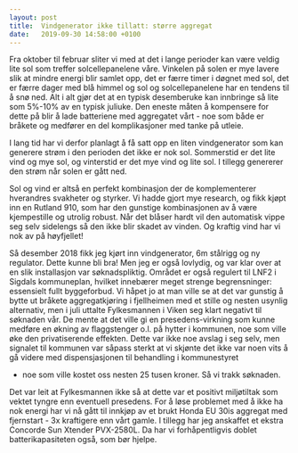 ```yaml
---
layout: post
title:  Vindgenerator ikke tillatt: større aggregat
date:   2019-09-30 14:58:00 +0100
---
```


Fra oktober til februar sliter vi med at det i lange perioder
kan være veldig lite sol som treffer solcellepanelene våre.
Vinkelen på solen er mye lavere slik at mindre energi blir 
samlet opp, det er færre timer i døgnet med sol, det er færre
dager med blå himmel og sol og solcellepanelene har en tendens
til å snø ned. Alt i alt gjør det at en typisk desemberuke kan
innbringe så lite som 5%-10% av en typisk juliuke. Den eneste 
måten å kompensere for dette på blir å lade batteriene med 
aggregatet vårt - noe som både er bråkete og medfører en del 
komplikasjoner med tanke på utleie.

I lang tid har vi derfor planlagt å få satt opp en liten vindgenerator
som kan generere strøm i den perioden det ikke er nok sol. Sommerstid
er det lite vind og mye sol, og vinterstid er det mye vind og lite sol.
I tillegg genererer den strøm når solen er gått ned.

Sol og vind er altså en perfekt kombinasjon der de komplementerer hverandres
svakheter og styrker. Vi hadde gjort mye research, og fikk kjøpt inn
en Rutland 910, som har den gunstige kombinasjonen av å være 
kjempestille og utrolig robust. Når det blåser hardt vil den 
automatisk vippe seg selv sidelengs så den ikke blir skadet av vinden.
Og kraftig vind har vi nok av på høyfjellet!

Så desember 2018 fikk jeg kjørt inn vindgenerator, 6m stålrigg og ny
regulator. Dette kunne bli bra! Men jeg er også lovlydig, og var klar 
over at en slik installasjon var søknadspliktig. Området er også 
regulert til LNF2 i Sigdals kommuneplan, hvilket innebærer meget
strenge begrensninger: essensielt fullt byggeforbud. Vi håpet jo at 
man ville se at det var gunstig å bytte ut bråkete aggregatkjøring 
i fjellheimen med et stille og nesten usynlig alternativ, men
i juli uttalte Fylkesmannen i Viken seg klart negativt til søknaden vår.
De mente at det ville gi en presedens-virkning som kunne medføre
en økning av flaggstenger o.l. på hytter i kommunen, noe som ville øke
den privatiserende effekten. Dette var ikke noe avslag i seg selv, men
signalet til kommunen var såpass sterkt at vi skjønte det ikke var noen
vits å gå videre med dispensjasjonen til behandling i kommunestyret
- noe som ville kostet oss nesten 25 tusen kroner. Så vi trakk søknaden.

Det var leit at Fylkesmannen ikke så at dette var et positivt miljøtiltak
som vektet tyngre enn eventuell presedens. For å løse problemet med 
å ikke ha nok energi har vi nå gått til innkjøp av et brukt Honda EU 30is
aggregat med fjernstart - 3x kraftigere enn vårt gamle. I tillegg har
jeg anskaffet et ekstra Concorde Sun Xtender PVX-2580L. Da har vi 
forhåpentligvis doblet batterikapasiteten også, som bør hjelpe.

